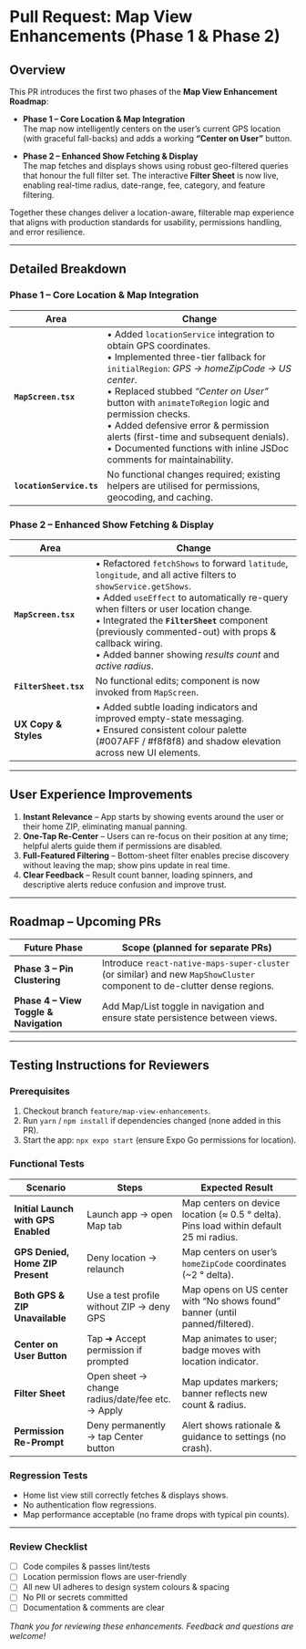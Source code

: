 # Pull Request: Map View Enhancements (Phase 1 & Phase 2)

## Overview  
This PR introduces the first two phases of the **Map View Enhancement Roadmap**:

* **Phase 1 – Core Location & Map Integration**  
  The map now intelligently centers on the user’s current GPS location (with graceful fall-backs) and adds a working **“Center on User”** button.

* **Phase 2 – Enhanced Show Fetching & Display**  
  The map fetches and displays shows using robust geo-filtered queries that honour the full filter set. The interactive **Filter Sheet** is now live, enabling real-time radius, date-range, fee, category, and feature filtering.

Together these changes deliver a location-aware, filterable map experience that aligns with production standards for usability, permissions handling, and error resilience.

---

## Detailed Breakdown

### Phase 1 – Core Location & Map Integration
| Area | Change |
|------|--------|
| **`MapScreen.tsx`** | • Added `locationService` integration to obtain GPS coordinates.<br>• Implemented three-tier fallback for `initialRegion`: _GPS → homeZipCode → US center_.<br>• Replaced stubbed _“Center on User”_ button with `animateToRegion` logic and permission checks.<br>• Added defensive error & permission alerts (first-time and subsequent denials).<br>• Documented functions with inline JSDoc comments for maintainability. |
| **`locationService.ts`** | No functional changes required; existing helpers are utilised for permissions, geocoding, and caching. |

### Phase 2 – Enhanced Show Fetching & Display
| Area | Change |
|------|--------|
| **`MapScreen.tsx`** | • Refactored `fetchShows` to forward `latitude`, `longitude`, and all active filters to `showService.getShows`.<br>• Added `useEffect` to automatically re-query when filters or user location change.<br>• Integrated the **`FilterSheet`** component (previously commented-out) with props & callback wiring.<br>• Added banner showing _results count_ and _active radius_. |
| **`FilterSheet.tsx`** | No functional edits; component is now invoked from `MapScreen`. |
| **UX Copy & Styles** | • Added subtle loading indicators and improved empty-state messaging.<br>• Ensured consistent colour palette (#007AFF / #f8f8f8) and shadow elevation across new UI elements. |

---

## User Experience Improvements
1. **Instant Relevance** – App starts by showing events around the user or their home ZIP, eliminating manual panning.  
2. **One-Tap Re-Center** – Users can re-focus on their position at any time; helpful alerts guide them if permissions are disabled.  
3. **Full-Featured Filtering** – Bottom-sheet filter enables precise discovery without leaving the map; show pins update in real time.  
4. **Clear Feedback** – Result count banner, loading spinners, and descriptive alerts reduce confusion and improve trust.

---

## Roadmap – Upcoming PRs
| Future Phase | Scope (planned for separate PRs) |
|--------------|----------------------------------|
| **Phase 3 – Pin Clustering** | Introduce `react-native-maps-super-cluster` (or similar) and new `MapShowCluster` component to de-clutter dense regions. |
| **Phase 4 – View Toggle & Navigation** | Add Map/List toggle in navigation and ensure state persistence between views. |

---

## Testing Instructions for Reviewers

### Prerequisites
1. Checkout branch `feature/map-view-enhancements`.
2. Run `yarn` / `npm install` if dependencies changed (none added in this PR).
3. Start the app: `npx expo start` (ensure Expo Go permissions for location).

### Functional Tests
| Scenario | Steps | Expected Result |
|----------|-------|-----------------|
| **Initial Launch with GPS Enabled** | Launch app → open Map tab | Map centers on device location (≈ 0.5 ° delta). Pins load within default 25 mi radius. |
| **GPS Denied, Home ZIP Present** | Deny location → relaunch | Map centers on user’s `homeZipCode` coordinates (~2 ° delta). |
| **Both GPS & ZIP Unavailable** | Use a test profile without ZIP → deny GPS | Map opens on US center with “No shows found” banner (until panned/filtered). |
| **Center on User Button** | Tap ➜ Accept permission if prompted | Map animates to user; badge moves with location indicator. |
| **Filter Sheet** | Open sheet → change radius/date/fee etc. → Apply | Map updates markers; banner reflects new count & radius. |
| **Permission Re-Prompt** | Deny permanently → tap Center button | Alert shows rationale & guidance to settings (no crash). |

### Regression Tests
* Home list view still correctly fetches & displays shows.
* No authentication flow regressions.
* Map performance acceptable (no frame drops with typical pin counts).

---

### Review Checklist
- [ ] Code compiles & passes lint/tests  
- [ ] Location permission flows are user-friendly  
- [ ] All new UI adheres to design system colours & spacing  
- [ ] No PII or secrets committed  
- [ ] Documentation & comments are clear  

_Thank you for reviewing these enhancements. Feedback and questions are welcome!_
